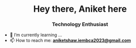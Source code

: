 <h1 align="center">Hey there, Aniket here</h1>
<h3 align="center">Technology Enthusiast</h3>
<!--
**aniketshaw29/aniketshaw29** is a ✨ _special_ ✨ repository because its `README.md` (this file) appears on your GitHub profile.
Here are some ideas to get you started:
- 🔭 I’m currently working on ...
- 👯 I’m looking to collaborate on ...
- 🤔 I’m looking for help with ...
- 💬 Ask me about ...
- 😄 Pronouns: ...
- ⚡ Fun fact: ...
-->

- 🌱 I’m currently learning ...
- 📫 How to reach me: **aniketshaw.iembca2023@gmail.com**
